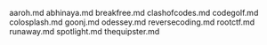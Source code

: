 aaroh.md
abhinaya.md
breakfree.md
clashofcodes.md
codegolf.md
colosplash.md
goonj.md
odessey.md
reversecoding.md
rootctf.md
runaway.md
spotlight.md
thequipster.md
